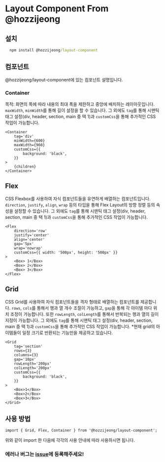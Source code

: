 # Layout Component From @hozzijeong

## 설치

```cmd
  npm install @hozzijeong/layout-component
```

## 컴포넌트

@hozzijeong/layout-component에 있는 컴포넌트 설명입니다.

### Container

목적: 화면의 폭에 따라 내용의 최대 폭을 제한하고 중앙에 배치하는 레이아웃입니다. `maxWidth`, `minWidth`를 통해 길이 설정을 할 수 있습니다.
그 외에도 `tag`를 통해 시맨틱 태그 설정(div, header, section, main 중 택 1)과 `customCss`을 통해 추가적인 CSS 작업이 가능합니다.

```tsx
<Container
	tag='div'
	minWidth={600}
	maxWidth={960}
	customCss={{
		background: 'black',
	}}
>
	{children}
</Container>
```

## Flex

CSS Flexbox를 사용하여 자식 컴포넌트들을 유연하게 배열하는 컴포넌트입니다. `direction`, `justify`, `align`, `wrap` 등의 타입을 통해 Flex Layout의 방향 정렬 등의 속성을 설정할 수 있습니다.
그 외에도 `tag`를 통해 시맨틱 태그 설정(div, header, section, main 중 택 1)과 `customCss`을 통해 추가적인 CSS 작업이 가능합니다.

```tsx
<Flex
	direction='row'
	justify='center'
	align='center'
	gap='5px'
	wrap='nowrap'
	customCss={{ width: '500px', height: '500px' }}
>
	<Box> 1</Box>
	<Box> 2</Box>
	<Box> 3</Box>
</Flex>
```

## Grid

CSS Grid를 사용하여 자식 컴포넌트들을 격자 형태로 배열하는 컴포넌트를 제공합니다. `rows`, `cols`를 통해서 행과 열 개수 조절이 가능하고, `gap`을 통해 각 아이템 마다 위치 조정이 가능합니다.
또한 `rowLength`, `colLength`를 통해서 반복되는 행과 열의 길이 지정이 가능합니다.
그 외에도 `tag`를 통해 시맨틱 태그 설정(div, header, section, main 중 택 1)과 `customCss`을 통해 추가적인 CSS 작업이 가능합니다. \*현재 grid의 아이템들이 일정 크기로 반환되는 기능만을 제공하고 있습니다.

```tsx
<Grid
	tag='section'
	rows={3}
	columns={3}
	gap='10px'
	rowLength='200px'
	colLength='200px'
	customCss={{
		background: 'black',
	}}
>
	<Box>1</Box>
	<Box>2</Box>
	<Box>3</Box>
</Grid>
```

## 사용 방법

```tsx
import { Grid, Flex, Container } from '@hozzijeong/layout-component';
```

위와 같이 import 한 다음에 각각의 사용 안내에 따라 사용하시면 됩니다.

### 에러나 버그는 [issue](https://github.com/hozzijeong/layout-component/issues)에 등록해주세요!
